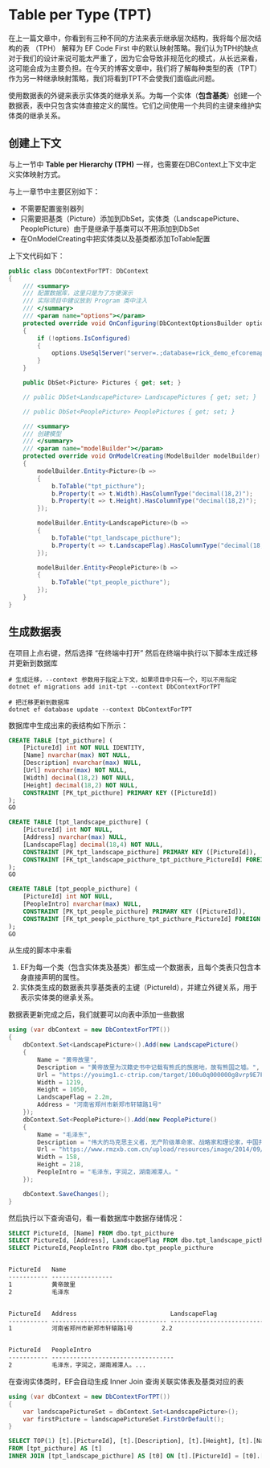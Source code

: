 # Table per Type (TPT)

在上一篇文章中，你看到有三种不同的方法来表示继承层次结构，我将每个层次结构的表 （TPH） 解释为 EF Code First 中的默认映射策略。我们认为TPH的缺点对于我们的设计来说可能太严重了，因为它会导致非规范化的模式，从长远来看，这可能会成为主要负担。在今天的博客文章中，我们将了解每种类型的表（TPT）作为另一种继承映射策略，我们将看到TPT不会使我们面临此问题。

使用数据表的外键来表示实体类的继承关系。为每一个实体（**包含基类**）创建一个数据表，表中只包含实体直接定义的属性。它们之间使用一个共同的主键来维护实体类的继承关系。

## 创建上下文

与上一节中 **Table per Hierarchy (TPH)** 一样，也需要在DBContext上下文中定义实体映射方式。

与上一章节中主要区别如下：

- 不需要配置鉴别器列
- 只需要把基类（Picture）添加到DbSet，实体类（LandscapePicture、PeoplePicture）由于是继承于基类可以不用添加到DbSet
- 在OnModelCreating中把实体类以及基类都添加ToTable配置

上下文代码如下：

~~~csharp
public class DbContextForTPT: DbContext
{
    /// <summary>
    /// 配置数据库，这里只是为了方便演示
    /// 实际项目中建议放到 Program 类中注入
    /// </summary>
    /// <param name="options"></param>
    protected override void OnConfiguring(DbContextOptionsBuilder options)
    {
        if (!options.IsConfigured)
        {
            options.UseSqlServer("server=.;database=rick_demo_efcoremap;uid=sa;pwd=123456; Encrypt=False;");
        }
    }

    public DbSet<Picture> Pictures { get; set; }

    // public DbSet<LandscapePicture> LandscapePictures { get; set; }

    // public DbSet<PeoplePicture> PeoplePictures { get; set; }

    /// <summary>
    /// 创建模型
    /// </summary>
    /// <param name="modelBuilder"></param>
    protected override void OnModelCreating(ModelBuilder modelBuilder)
    {
        modelBuilder.Entity<Picture>(b =>
        {
            b.ToTable("tpt_picthure");
            b.Property(t => t.Width).HasColumnType("decimal(18,2)");
            b.Property(t => t.Height).HasColumnType("decimal(18,2)");
        });

        modelBuilder.Entity<LandscapePicture>(b =>
        {
            b.ToTable("tpt_landscape_picthure");
            b.Property(t => t.LandscapeFlag).HasColumnType("decimal(18,4)");
        });

        modelBuilder.Entity<PeoplePicture>(b =>
        {
            b.ToTable("tpt_people_picthure");
        });
    }
}
~~~

## 生成数据表

在项目上点右键，然后选择 “在终端中打开” 然后在终端中执行以下脚本生成迁移并更新到数据库

~~~shell
# 生成迁移，--context 参数用于指定上下文，如果项目中只有一个，可以不用指定
dotnet ef migrations add init-tpt --context DbContextForTPT

# 把迁移更新到数据库
dotnet ef database update --context DbContextForTPT
~~~

数据库中生成出来的表结构如下所示：

~~~sql
CREATE TABLE [tpt_picthure] (
    [PictureId] int NOT NULL IDENTITY,
    [Name] nvarchar(max) NOT NULL,
    [Description] nvarchar(max) NULL,
    [Url] nvarchar(max) NOT NULL,
    [Width] decimal(18,2) NOT NULL,
    [Height] decimal(18,2) NOT NULL,
    CONSTRAINT [PK_tpt_picthure] PRIMARY KEY ([PictureId])
);
GO

CREATE TABLE [tpt_landscape_picthure] (
    [PictureId] int NOT NULL,
    [Address] nvarchar(max) NULL,
    [LandscapeFlag] decimal(18,4) NOT NULL,
    CONSTRAINT [PK_tpt_landscape_picthure] PRIMARY KEY ([PictureId]),
    CONSTRAINT [FK_tpt_landscape_picthure_tpt_picthure_PictureId] FOREIGN KEY ([PictureId]) REFERENCES [tpt_picthure] ([PictureId]) ON DELETE CASCADE
);
GO

CREATE TABLE [tpt_people_picthure] (
    [PictureId] int NOT NULL,
    [PeopleIntro] nvarchar(max) NULL,
    CONSTRAINT [PK_tpt_people_picthure] PRIMARY KEY ([PictureId]),
    CONSTRAINT [FK_tpt_people_picthure_tpt_picthure_PictureId] FOREIGN KEY ([PictureId]) REFERENCES [tpt_picthure] ([PictureId]) ON DELETE CASCADE
);
GO
~~~

从生成的脚本中来看

1. EF为每一个类（包含实体类及基类）都生成一个数据表，且每个类表只包含本身直接声明的属性。
2. 实体类生成的数据表共享基类表的主键（PictureId），并建立外键关系，用于表示实体类的继承关系。

数据表更新完成之后，我们就要可以向表中添加一些数据

~~~csharp
using (var dbContext = new DbContextForTPT())
{
    dbContext.Set<LandscapePicture>().Add(new LandscapePicture()
    {
        Name = "黄帝故里",
        Description = "黄帝故里为汉籍史书中记载有熊氏的族居地，故有熊国之墟。",
        Url = "https://youimg1.c-ctrip.com/target/100u0q000000g8vrp9E7F.jpg",
        Width = 1219,
        Height = 1050,
        LandscapeFlag = 2.2m,
        Address = "河南省郑州市新郑市轩辕路1号"
    });
    dbContext.Set<PeoplePicture>().Add(new PeoplePicture()
    {
        Name = "毛泽东",
        Description = "伟大的马克思主义者，无产阶级革命家、战略家和理论家，中国共产党、中国人民解放军和中华人民共和国的主要缔造者和领导人。",
        Url = "https://www.rmzxb.com.cn/upload/resources/image/2014/09/17/31766.jpg",
        Width = 158,
        Height = 218,
        PeopleIntro = "毛泽东，字润之，湖南湘潭人。"
    });

    dbContext.SaveChanges();
}
~~~

然后执行以下查询语句，看一看数据库中数据存储情况：

~~~sql
SELECT PictureId, [Name] FROM dbo.tpt_picthure
SELECT PictureId, [Address], LandscapeFlag FROM dbo.tpt_landscape_picthure
SELECT PictureId,PeopleIntro FROM dbo.tpt_people_picthure
~~~

~~~txt

PictureId   Name
----------- -----------------
1           黄帝故里
2           毛泽东


PictureId   Address                          LandscapeFlag
----------- -------------------------------- ---------------------------------------
1           河南省郑州市新郑市轩辕路1号        2.2


PictureId   PeopleIntro
----------- ----------------------------------
2           毛泽东，字润之，湖南湘潭人。...
~~~

在查询实体类时，EF会自动生成 Inner Join 查询关联实体表及基类对应的表

~~~csharp
using (var dbContext = new DbContextForTPT())
{
    var landscapePictureSet = dbContext.Set<LandscapePicture>();  
    var firstPicture = landscapePictureSet.FirstOrDefault();
}
~~~

~~~sql
SELECT TOP(1) [t].[PictureId], [t].[Description], [t].[Height], [t].[Name], [t].[Url], [t].[Width], [t0].[Address], [t0].[LandscapeFlag]
FROM [tpt_picthure] AS [t]
INNER JOIN [tpt_landscape_picthure] AS [t0] ON [t].[PictureId] = [t0].[PictureId]
~~~
